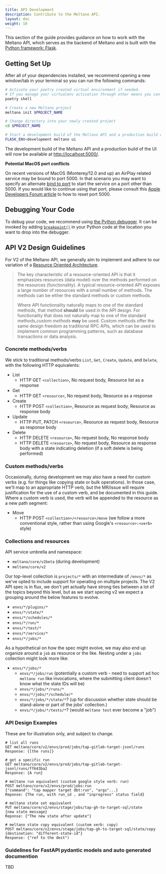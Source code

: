 ```yaml
---
title: API Development
description: Contribute to the Meltano API.
layout: doc
weight: 10
---
```


This section of the guide provides guidance on how to work with the Meltano API, which serves as the backend of Meltano and is built with the [Python framework: Flask](https://github.com/pallets/flask).

## Getting Set Up

After all of your dependencies installed, we recommend opening a new window/tab in your terminal so you can run the following commands:

```bash
# Activate your poetry created virtual environment if needed.
# If you manage your virtualenv activation through other means you can omit this command.
poetry shell

# Create a new Meltano project
meltano init $PROJECT_NAME

# Change directory into your newly created project
cd $PROJECT_NAME

# Start a development build of the Meltano API and a production build of Meltano UI
FLASK_ENV=development meltano ui
```

The development build of the Meltano API and a production build of the UI will now be available at <http://localhost:5000/>.

<div class="notification is-danger">
  <p><strong>Potential MacOS port conflicts</strong></p>
  <p>On recent versions of MacOS (Monterey/12.0 and up) an AirPlay related service may be bound to port 5000. In that scenario you may want to specify an alternate <a href="/reference/settings#ui-bind-port">bind to port</a> to start the service on a port other than 5000. If you would like to continue using that port, please consult this <a href="https://developer.apple.com/forums/thread/682332">Apple Developers Forum article</a> to how to reset port 5000.</p>
</div>

## Debugging Your Code

To debug your code, we recommend using [the Python debugger](https://docs.python.org/3/library/pdb.html). It can be invoked by adding [`breakpoint()`](https://docs.python.org/3/library/functions.html#breakpoint) in your Python code at the location you want to drop into the debugger.

## API V2 Design Guidelines

For V2 of the Meltano API, we generally aim to implement and adhere to our variation of a [Resource Oriented Architecture](https://cloud.google.com/apis/design/resources).

> The key characteristic of a resource-oriented API is that it emphasizes resources (data model) over the methods performed on the resources (functionality).
> A typical resource-oriented API exposes a large number of resources with a small number of methods.
> The methods can be either the standard methods or custom methods.
>
> Where API functionality naturally maps to one of the standard methods, that method **should** be used in the API design.
> For functionality that does not naturally map to one of the standard methods,*custom methods* **may** be used.
> Custom methods offer the same design freedom as traditional RPC APIs, which can be used to implement common programming patterns, such as database transactions or data analysis.

### Concrete methods/verbs

We stick to traditional methods/verbs `List`, `Get`, `Create`, `Update`, and `Delete`, with the following HTTP equivalents:

- List
  - HTTP GET `<collection>`, No request body, Resource list as a response
- Get
  - HTTP GET `<resource>`, No request body, Resource as a response
- Create
  - HTTP POST `<collection>`, Resource as request body, Resource as response body
- Update
  - HTTP PUT, PATCH `<resource>`, Resource as request body, Resource as response body
- Delete
  - HTTP DELETE `<resource>`, No request body, No response body
  - HTTP DELETE `<resource>`, No request body, Resource as response body with a state indicating deletion (if a soft delete is being performed)

### Custom methods/verbs

Occasionally, during development we may also have a need for custom verbs (e.g. for things like copying state or bulk operations).
In those case, we'll map to an appropriate HTTP verb, but the MR/issue will require justification for the use of a custom verb, and be documented in this guide.
Where a custom verb is used, the verb will be appended to the resource as a new path segment:

- Move
  - HTTP POST `<collection>/<resource>/move` (we follow a more conventional style, rather than using Google's `<resource>:<verb>` style)

### Collections and resources

API service umbrella and namespace:

 - `meltano/core/v2beta` (during development)
 - `meltano/core/v2`

Our top-level collection is `projects/*` with an intermediate of `/envs/*` as we've opted to include support for operating on multiple projects.
The V2 API spec is in flux, we don't yet actually have strong ties between a lot of the topics beyond this level, but as we start specing v2 we expect a grouping around the below features to evolve.

- `envs/*/plugins/*`
- `envs/*/state/*`
- `envs/*/schedules/*`
- `envs/*/run/*`
- `envs/*/test/*`
- `envs/*/service/*`
- `envs/*/jobs/*`

As a hypothetical on how the spec might evolve, we may also end up organize around a `job` as resource or the like. Nesting under a `jobs` collection might look more like:

- `envs/*/jobs/*`
  - `envs/*/jobs/run` (potentially a custom verb - need to support ad hoc `meltano run`  like invocations, where the submitting client doesn't know what the state IDs will be)
  - `envs/*/jobs/*/runs/*`
  - `envs/*/jobs/*/schedule/*`
  - `envs/*/jobs/*/state/*`? (up for discussion whether state should be stand-alone or part of the jobs' collection.)
  - `envs/*/jobs/*/tests/*`? (would `meltano test` ever become a "job")

### API Design Examples

These are for illustration only, and subject to change.

```
# list all runs
GET meltano/core/v2/envs/prod/jobs/tap-gitlab-target-jsonl/runs
Response: {[the runs]}

# get a specific run
GET meltano/core/v2/envs/prod/jobs/tap-gitlab-target-jsonl/runs/ff643ba2
Response: {A run}

# meltano run equivalent (custom google style verb: run)
POST meltano/core/v2/envs/prod/jobs:run
{"command": "tap mapper target dbt:run", "args"...}
Reponse: {The run, with run_id , and "inprogress" status field}

# meltano state set equivalent
PUT meltano/core/v2/envs/stage/jobs/tap-gh-to-target-sql/state
{new state message}
Reponse: {"The new state after update"}

# meltano state copy equivalent (custom verb: copy)
POST meltano/core/v2/envs/stage/jobs/tap-gh-to-target-sql/state/copy
{destination: "different-state-id"}
Response: {"ref to the dest")
```

### Guidelines for FastAPI pydantic models and auto generated documention

TBD
